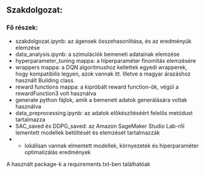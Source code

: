 ## Szakdolgozat:

### Fő részek:
* szakdolgozat.ipynb: az ágensek összehasonlítása, és az eredményük elemzése
* data_analysis.ipynb: a szimulációk bemeneti adatainak elemzése
* hyperparameter_tuning mappa: a hiperparaméter finomítás elemzésére
* wrappers mappa: a DQN algoritmushoz kellettek egyedi wrapperek, hogy kompatibilis legyen, azok vannak itt. Illetve a magyar árazáshoz használt Building class.
* reward functions mappa: a kipróbált reward function-ök, végül a rewardFunction3 volt használva
* generate python fájlok, amik a bemeneti adatok generálására voltak használva
* data_preprocessing.ipynb: az adatok előkészítéséért felelős metódust tartalmazza
* SAC_saved és DDPG_saved: az Amazon SageMaker Studio Lab-ről lementett modellek betöltését és elemzését tartalmazzák
* + lokálisan vannak elmentett modellek, környezetek és hiperparaméter optimalizálás eredmények

A használt package-k a requirements.txt-ben találhatóak

